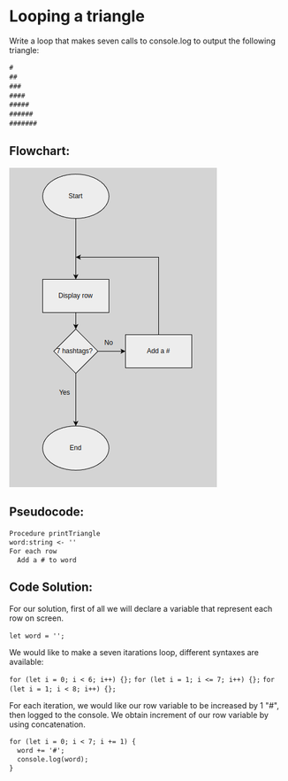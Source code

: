 # Looping a triangle

Write a loop that makes seven calls to console.log to output the following triangle:

```js
#
##
###
####
#####
######
#######
```

## Flowchart: 

![flowchart](01.png)

## Pseudocode: 

```
Procedure printTriangle
word:string <- ''
For each row
  Add a # to word

```


## Code Solution: 

For our solution, first of all we will declare a variable that represent each row on screen. 

```let word = '';```

We would like to make a seven itarations loop, different syntaxes are available: 

```for (let i = 0; i < 6; i++) {};```
```for (let i = 1; i <= 7; i++) {};```
```for (let i = 1; i < 8; i++) {};```

For each iteration, we would like our row variable to be increased by 1 "#", then logged to the console.
We obtain increment of our row variable by using concatenation.

```
for (let i = 0; i < 7; i += 1) {
  word += '#';
  console.log(word);
}
```



